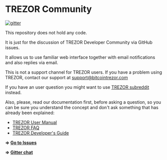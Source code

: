 # TREZOR Community

[![gitter](https://badges.gitter.im/trezor/community.svg)](https://gitter.im/trezor/community)

This repository does not hold any code.

It is just for the discussion of TREZOR Developer Community via GitHub issues.

It allows us to use familiar web interface together with email notifications and also replies via email.

This is not a support channel for TREZOR users. If you have a problem using TREZOR, contact our support at support@bitcointrezor.com

If you have an user question you might want to use [TREZOR subreddit](https://www.reddit.com/r/TREZOR) instead.

Also, please, read our documentation first, before asking a question, so you can be sure you understand the concept and don't ask something that has already been explained:

* [TREZOR User Manual](https://doc.satoshilabs.com/trezor-user/)
* [TREZOR FAQ](https://doc.satoshilabs.com/trezor-faq/)
* [TREZOR Developer's Guide](https://doc.satoshilabs.com/trezor-tech/)

**⇒ [Go to Issues](https://github.com/trezor/community/issues)**

**⇒ [Gitter chat](https://gitter.im/trezor/community)**
